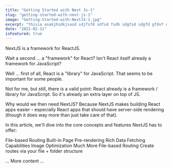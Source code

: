 ```yaml
---
title: "Getting Started with Next Js-1"
slug: "getting-started-with-next-js-1"
image: "Getting-Started-with-NextJS-1.jpg"
excerpt: "thisia asakjhsdkjsasd sdjfsfd sdfsd fsdh sdgfsd sdgfd gfdsf dfsgd fgdfgdf "
date: "2021-02-11"
isFeatured: true
---
```


NextJS is a framework for ReactJS.

Wait a second ... a "framework" for React? Isn't React itself already a framework for JavaScript?

Well ... first of all, React is a "library" for JavaScript. That seems to be important for some people.

Not for me, but still, there is a valid point: React already is a framework / library for JavaScript. So it's already an extra layer on top of JS.

Why would we then need NextJS?
Because NextJS makes building React apps easier - especially React apps that should have server-side rendering (though it does way more than just take care of that).

In this article, we'll dive into the core concepts and features NextJS has to offer:

File-based Routing
Built-in Page Pre-rendering
Rich Data Fetching Capabilities
Image Optimization
Much More
File-based Routing
Create routes via your file + folder structure

... More content ...
